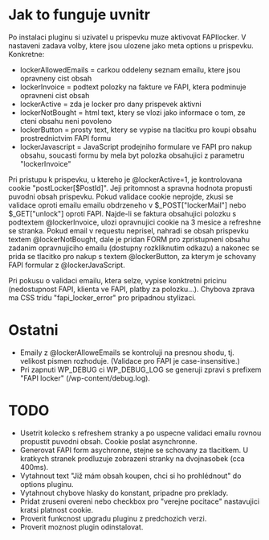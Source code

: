 # Jak to funguje uvnitr

Po instalaci pluginu si uzivatel u prispevku muze aktivovat FAPIlocker. V nastaveni zadava volby, ktere jsou ulozene
jako meta options u prispevku. Konkretne:
- lockerAllowedEmails = carkou oddeleny seznam emailu, ktere jsou opravneny cist obsah
- lockerInvoice = podtext polozky na fakture ve FAPI, ktera podminuje opravneni cist obsah
- lockerActive = zda je locker pro dany prispevek aktivni
- lockerNotBought = html text, ktery se vlozi jako informace o tom, ze cteni obsahu neni povoleno
- lockerButton = prosty text, ktery se vypise na tlacitku pro koupi obsahu prostrednictvim FAPI formu
- lockerJavascript = JavaScript prodejniho formulare ve FAPI pro nakup obsahu, soucasti formu by mela byt polozka obsahujici z parametru "lockerInvoice"

Pri pristupu k prispevku, u ktereho je @lockerActive=1, je kontrolovana cookie "postLocker[$PostId]". Jeji pritomnost a
spravna hodnota propusti puvodni obsah prispevku.
Pokud validace cookie neprojde, zkusi se validace oproti emailu emailu obdrzeneho v $_POST["lockerMail"] nebo $_GET["unlock"]
oproti FAPI. Najde-li se faktura obsahujici polozku s podtextem @lockerInvoice, ulozi opravnujici cookie na 3 mesice
a refreshne se stranka.
Pokud email v requestu neprisel, nahradi se obsah prispevku textem @lockerNotBought, dale je pridan FORM pro zpristupneni
obsahu zadanim opravnujiciho emailu (dostupny rozkliknutim odkazu) a nakonec se prida se tlacitko pro nakup
s textem @lockerButton, za kterym je schovany FAPI formular z @lockerJavaScript.

Pri pokusu o validaci emailu, ktera selze, vypise konktretni pricinu (nedostupnost FAPI, klienta ve FAPI, platby za polozku...).
Chybova zprava ma CSS tridu "fapi_locker_error" pro pripadnou stylizaci.


# Ostatni
- Emaily z @lockerAlloweEmails se kontroluji na presnou shodu, tj. velikost pismen rozhoduje.
  (Validace pro FAPI je case-insensitive.)
- Pri zapnuti WP_DEBUG ci WP_DEBUG_LOG se generuji zpravi s prefixem "FAPI locker" (/wp-content/debug.log).

# TODO
- Usetrit kolecko s refreshem stranky a po uspecne validaci emailu rovnou propustit puvodni obsah. Cookie poslat asynchronne.
- Generovat FAPI form asychronne, stejne se schovany za tlacitkem. U kratkych stranek prodluzuje zobrazeni stranky
  na dvojnasobek (cca 400ms).
- Vytahnout text "Již mám obsah koupen, chci si ho prohlédnout" do options pluginu.
- Vytahnout chybove hlasky do konstant, pripadne pro preklady.
- Pridat zruseni overeni nebo checkbox pro "verejne pocitace" nastavujici kratsi platnost cookie.
- Proverit funkcnost upgradu pluginu z predchozich verzi.
- Proverit moznost plugin odinstalovat.
